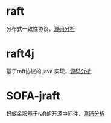 # raft

分布式一致性协议，[源码分析](https://timequark.github.io/raft)

# raft4j

基于raft协议的 java 实现，[源码分析](https://timequark.github.io/apache-ratis)

# SOFA-jraft

蚂蚁金服基于raft的开源中间件，[源码分析](https://timequark.github.io/SOFA-jraft)

